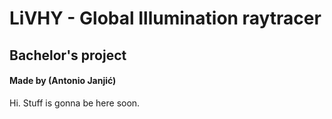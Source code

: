 # LiVHY - Global Illumination raytracer
## Bachelor's project
#### Made by (Antonio Janjić)

Hi. Stuff is gonna be here soon.